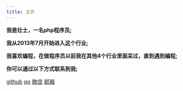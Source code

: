 ```yaml
---
title: 主页
---
```



**我是壮士，一名php程序员;**

**我从2013年7月开始进入这个行业;**

**我喜欢编程，在做程序员以前我在其他4个行业里面呆过，直到遇到编程;**

**你可以通过以下方式联系到我;**

<span><a target="_blank" href="http://github.com/xiahao90">github</a> <a target="_blank" href="http://wpa.qq.com/msgrd?v=3&uin=939065267&site=qq&menu=yes">qq</a> <a target="_blank" href="{{ site.baseurl }}static/img/weixin.jpg">微信</a> <a target="_blank" href="http://mail.qq.com/cgi-bin/qm_share?t=qm_mailme&email=-4eWnpeekMbPv5mQh5KelpPRnJCS">邮箱</a>
</span>
